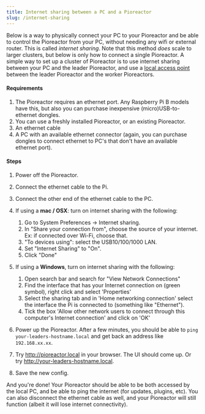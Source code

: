 ```yaml
---
title: Internet sharing between a PC and a Pioreactor
slug: /internet-sharing
---
```


Below is a way to physically connect your PC to your Pioreactor and be able to control the Pioreactor from your PC, without needing any wifi or external router. This is called _internet sharing_. Note that this method _does_ scale to larger clusters, but below is only how to connect a single Pioreactor. A simple way to set up a cluster of Pioreactor is to use internet sharing between your PC and the leader Pioreactor, and use a [local access point](/user-guide/local-access-point) between the leader Pioreactor and the worker Pioreactors.

#### Requirements

1. The Pioreactor requires an ethernet port. Any Raspberry Pi B models have this, but also you can purchase inexpensive (micro)USB-to-ethernet dongles.
2. You can use a freshly installed Pioreactor, or an existing Pioreactor.
2. An ethernet cable
3. A PC with an available ethernet connector (again, you can purchase dongles to connect ethernet to PC's that don't have an available ethernet port).

#### Steps

1. Power off the Pioreactor.
2. Connect the ethernet cable to the Pi.
3. Connect the other end of the ethernet cable to the PC.
4. If using a **mac / OSX**: turn on internet sharing with the following:
    1. Go to System Preferences -> Internet sharing.
     2. In "Share your connection from", choose the source of your internet. Ex: if connected over Wi-Fi, choose that.
     3. "To devices using": select the USB10/100/1000 LAN.
     4. Set "Internet Sharing" to "On".
     5. Click "Done"

5. If using a **Windows**,  turn on internet sharing with the following:
    1. Open search bar and search for "View Network Connections"
    2. Find the interface that has your Internet connection on (green symbol), right click and select 'Properties'
    3. Select the sharing tab and in 'Home networking connection' select the interface the Pi is connected to (something like "Ethernet").
    4. Tick the box 'Allow other network users to connect through this computer's Internet connection' and click on 'OK'
6. Power up the Pioreactor. After a few minutes, you should be able to `ping your-leaders-hostname.local` and get back an address like `192.168.xx.xx`.
7. Try http://pioreactor.local in your browser. The UI should come up. Or try http://your-leaders-hostname.local.
9. Save the new config.


And you're done! Your Pioreactor should be able to be both accessed by the local PC, and be able to ping the internet (for updates, plugins, etc). You can also disconnect the ethernet cable as well, and your Pioreactor will still function (albeit it will lose internet connectivity).